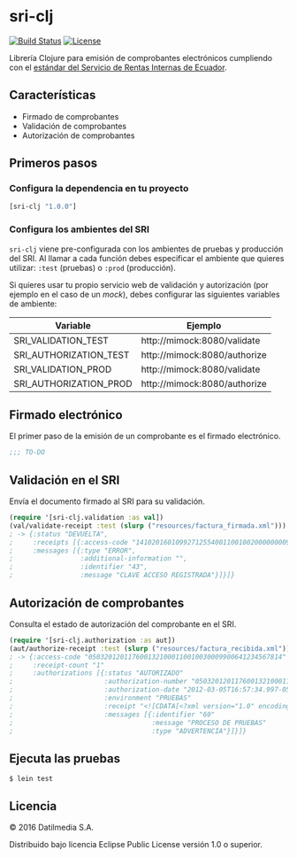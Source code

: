 # sri-clj

[![Build Status](https://travis-ci.org/datil/sri-clj.svg?branch=master)](https://travis-ci.org/datil/sri-clj)
[![License](https://img.shields.io/badge/licence-Eclipse%20Public%20License-blue.svg)](https://github.com/datil/sri-clj/blob/master/LICENSE)

Librería Clojure para emisión de comprobantes electrónicos cumpliendo con el [estándar del Servicio de Rentas Internas de Ecuador](http://www.sri.gob.ec/web/guest/10116).

## Características

- Firmado de comprobantes
- Validación de comprobantes
- Autorización de comprobantes

## Primeros pasos
### Configura la dependencia en tu proyecto

```clojure
[sri-clj "1.0.0"]
```

### Configura los ambientes del SRI

`sri-clj` viene pre-configurada con los ambientes de pruebas y producción del SRI. Al llamar a cada función debes especificar el ambiente que quieres utilizar: `:test` (pruebas) o `:prod` (producción).

Si quieres usar tu propio servicio web de validación y autorización (por ejemplo en el caso de un _mock_), debes configurar las siguientes variables de ambiente:

| Variable  | Ejemplo  |
|---|---|
| SRI_VALIDATION_TEST  | http://mimock:8080/validate  |
| SRI_AUTHORIZATION_TEST  | http://mimock:8080/authorize  |
| SRI_VALIDATION_PROD  | http://mimock:8080/validate  |
| SRI_AUTHORIZATION_PROD  | http://mimock:8080/authorize  |

## Firmado electrónico
El primer paso de la emisión de un comprobante es el firmado electrónico.

``` clojure
;;; TO-DO
```

## Validación en el SRI
Envía el documento firmado al SRI para su validación.

``` clojure
(require '[sri-clj.validation :as val])
(val/validate-receipt :test (slurp ("resources/factura_firmada.xml")))
; -> {:status "DEVUELTA",
;     :receipts [{:access-code "1410201601099271255400110010020000000091994726610",
;     :messages [{:type "ERROR",
;                 :additional-information "",
;                 :identifier "43",
;                 :message "CLAVE ACCESO REGISTRADA"}]}]}
```

## Autorización de comprobantes
Consulta el estado de autorización del comprobante en el SRI.

``` clojure
(require '[sri-clj.authorization :as aut])
(aut/authorize-receipt :test (slurp ("resources/factura_recibida.xml")))
; -> {:access-code "0503201201176001321000110010030009900641234567814"
;     :receipt-count "1"
;     :authorizations [{:status "AUTORIZADO"
;                       :authorization-number "0503201201176001321000110010030009900641234567814"
;                       :authorization-date "2012-03-05T16:57:34.997-05:00"
;                       :environment "PRUEBAS"
;                       :receipt "<![CDATA[<?xml version="1.0" encoding="UTF-8"?> <factura id="comprobante" version="1.0.0">...</factura>]]>"
;                       :messages [{:identifier "60"
;                                   :message "PROCESO DE PRUEBAS"
;                                   :type "ADVERTENCIA"}]}]}
```

## Ejecuta las pruebas

``` shell
$ lein test
```

## Licencia

© 2016 Datilmedia S.A.

Distribuido bajo licencia Eclipse Public License versión 1.0 o superior.
